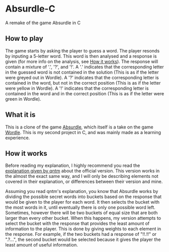 # Absurdle-C
A remake of the game Absurdle in C

## How to play

The game starts by asking the player to guess a word. The player resonds by
inputing a 5-letter word. This word is then analysed and a response is given
(for more info on the analysis, see [How it works](##How-it-works)). The response
will contain a mixture of '.', '?', and '!'. A '.' indicates that the
corresponding letter in the guessed word is not contained in the solution (This
is as if the letter were greyed out in Wordle). A '?' indicates that the
corresponding letter is contained in the word, but not in the correct position
(This is as if the letter were yellow in Wordle). A '!' indicates that the
corresponding letter is contained in the word and in the correct position (This
is as if the letter were green in Wordle).

## What it is

This is a clone of the game [Absurdle](https://qntm.org/absurdle), which itself
is a take on the game [Wordle](https://www.nytimes.com/games/wordle/index.html).
This is my second project in C, and was mainly made as a learning experience.

## How it works

Before reading my explanation, I highly recommend you read the [explanation
given by qntm](https://qntm.org/absurdle) about the official version. This
version works in the almost the exact same way, and I will only be describing
elements not covered in their explanation, or differences between their version
and mine.

Assuming you read qntm's explanation, you know that Absurdle works by dividing
the possible secret words into buckets based on the response that would be given
to the player for each word. It then selects the bucket with the most words in
it, until eventually there is only one possible word left. Sometimes, however
there will be two buckets of equal size that are both larger than every other
bucket. When this happens, my version attempts to select the bucket with the
response that provides the least amount of information to the player. This is
done by giving weights to each element in the response. For example, if the two
buckets had a response of "!!.!!" or ".?...", the second bucket would be
selected because it gives the player the least amount of useful information.
